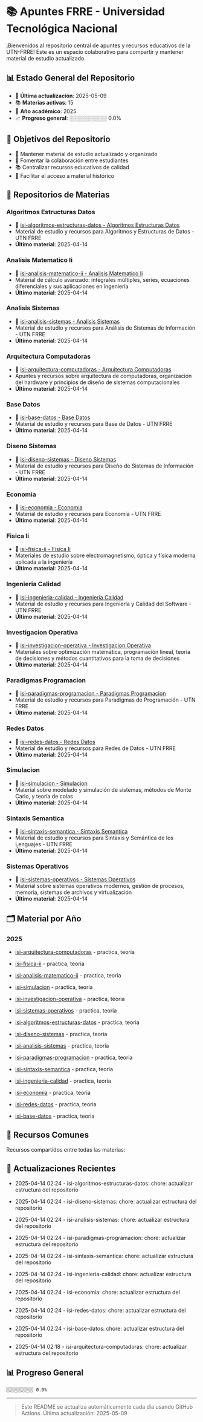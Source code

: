 # 📚 Apuntes FRRE - Universidad Tecnológica Nacional

¡Bienvenidos al repositorio central de apuntes y recursos educativos de la UTN-FRRE! Este es un espacio colaborativo para compartir y mantener material de estudio actualizado.

## 📊 Estado General del Repositorio

- 📅 **Última actualización**: 2025-05-09
- 📚 **Materias activas**: 15
- 📆 **Año académico**: 2025
- 📈 **Progreso general**: ░░░░░░░░░░ 0.0%

## 🎯 Objetivos del Repositorio

- 📝 Mantener material de estudio actualizado y organizado
- 🤝 Fomentar la colaboración entre estudiantes
- 📚 Centralizar recursos educativos de calidad
- 🔄 Facilitar el acceso a material histórico

## 📝 Repositorios de Materias


### Algoritmos Estructuras Datos
- 📁 [isi-algoritmos-estructuras-datos - Algoritmos Estructuras Datos](https://github.com/apuntes-frre/isi-algoritmos-estructuras-datos)
- Material de estudio y recursos para Algoritmos y Estructuras de Datos - UTN FRRE
- **Último material**: 2025-04-14

### Analisis Matematico Ii
- 📁 [isi-analisis-matematico-ii - Analisis Matematico Ii](https://github.com/apuntes-frre/isi-analisis-matematico-ii)
- Material de cálculo avanzado: integrales múltiples, series, ecuaciones diferenciales y sus aplicaciones en ingeniería
- **Último material**: 2025-04-14

### Analisis Sistemas
- 📁 [isi-analisis-sistemas - Analisis Sistemas](https://github.com/apuntes-frre/isi-analisis-sistemas)
- Material de estudio y recursos para Análisis de Sistemas de Información - UTN FRRE
- **Último material**: 2025-04-14

### Arquitectura Computadoras
- 📁 [isi-arquitectura-computadoras - Arquitectura Computadoras](https://github.com/apuntes-frre/isi-arquitectura-computadoras)
- Apuntes y recursos sobre arquitectura de computadoras, organización del hardware y principios de diseño de sistemas computacionales
- **Último material**: 2025-04-14

### Base Datos
- 📁 [isi-base-datos - Base Datos](https://github.com/apuntes-frre/isi-base-datos)
- Material de estudio y recursos para Base de Datos - UTN FRRE
- **Último material**: 2025-04-14

### Diseno Sistemas
- 📁 [isi-diseno-sistemas - Diseno Sistemas](https://github.com/apuntes-frre/isi-diseno-sistemas)
- Material de estudio y recursos para Diseño de Sistemas de Información - UTN FRRE
- **Último material**: 2025-04-14

### Economia
- 📁 [isi-economia - Economia](https://github.com/apuntes-frre/isi-economia)
- Material de estudio y recursos para Economía - UTN FRRE
- **Último material**: 2025-04-14

### Fisica Ii
- 📁 [isi-fisica-ii - Fisica Ii](https://github.com/apuntes-frre/isi-fisica-ii)
- Materiales de estudio sobre electromagnetismo, óptica y física moderna aplicada a la ingeniería
- **Último material**: 2025-04-14

### Ingenieria Calidad
- 📁 [isi-ingenieria-calidad - Ingenieria Calidad](https://github.com/apuntes-frre/isi-ingenieria-calidad)
- Material de estudio y recursos para Ingeniería y Calidad del Software - UTN FRRE
- **Último material**: 2025-04-14

### Investigacion Operativa
- 📁 [isi-investigacion-operativa - Investigacion Operativa](https://github.com/apuntes-frre/isi-investigacion-operativa)
- Materiales sobre optimización matemática, programación lineal, teoría de decisiones y métodos cuantitativos para la toma de decisiones
- **Último material**: 2025-04-14

### Paradigmas Programacion
- 📁 [isi-paradigmas-programacion - Paradigmas Programacion](https://github.com/apuntes-frre/isi-paradigmas-programacion)
- Material de estudio y recursos para Paradigmas de Programación - UTN FRRE
- **Último material**: 2025-04-14

### Redes Datos
- 📁 [isi-redes-datos - Redes Datos](https://github.com/apuntes-frre/isi-redes-datos)
- Material de estudio y recursos para Redes de Datos - UTN FRRE
- **Último material**: 2025-04-14

### Simulacion
- 📁 [isi-simulacion - Simulacion](https://github.com/apuntes-frre/isi-simulacion)
- Material sobre modelado y simulación de sistemas, métodos de Monte Carlo, y teoría de colas
- **Último material**: 2025-04-14

### Sintaxis Semantica
- 📁 [isi-sintaxis-semantica - Sintaxis Semantica](https://github.com/apuntes-frre/isi-sintaxis-semantica)
- Material de estudio y recursos para Sintaxis y Semántica de los Lenguajes - UTN FRRE
- **Último material**: 2025-04-14

### Sistemas Operativos
- 📁 [isi-sistemas-operativos - Sistemas Operativos](https://github.com/apuntes-frre/isi-sistemas-operativos)
- Material sobre sistemas operativos modernos, gestión de procesos, memoria, sistemas de archivos y virtualización
- **Último material**: 2025-04-14


## 🗂 Material por Año


### 2025

- [isi-arquitectura-computadoras](https://github.com/apuntes-frre/isi-arquitectura-computadoras/tree/main/notes/2025) - practica, teoria

- [isi-fisica-ii](https://github.com/apuntes-frre/isi-fisica-ii/tree/main/notes/2025) - practica, teoria

- [isi-analisis-matematico-ii](https://github.com/apuntes-frre/isi-analisis-matematico-ii/tree/main/notes/2025) - practica, teoria

- [isi-simulacion](https://github.com/apuntes-frre/isi-simulacion/tree/main/notes/2025) - practica, teoria

- [isi-investigacion-operativa](https://github.com/apuntes-frre/isi-investigacion-operativa/tree/main/notes/2025) - practica, teoria

- [isi-sistemas-operativos](https://github.com/apuntes-frre/isi-sistemas-operativos/tree/main/notes/2025) - practica, teoria

- [isi-algoritmos-estructuras-datos](https://github.com/apuntes-frre/isi-algoritmos-estructuras-datos/tree/main/notes/2025) - practica, teoria

- [isi-diseno-sistemas](https://github.com/apuntes-frre/isi-diseno-sistemas/tree/main/notes/2025) - practica, teoria

- [isi-analisis-sistemas](https://github.com/apuntes-frre/isi-analisis-sistemas/tree/main/notes/2025) - practica, teoria

- [isi-paradigmas-programacion](https://github.com/apuntes-frre/isi-paradigmas-programacion/tree/main/notes/2025) - practica, teoria

- [isi-sintaxis-semantica](https://github.com/apuntes-frre/isi-sintaxis-semantica/tree/main/notes/2025) - practica, teoria

- [isi-ingenieria-calidad](https://github.com/apuntes-frre/isi-ingenieria-calidad/tree/main/notes/2025) - practica, teoria

- [isi-economia](https://github.com/apuntes-frre/isi-economia/tree/main/notes/2025) - practica, teoria

- [isi-redes-datos](https://github.com/apuntes-frre/isi-redes-datos/tree/main/notes/2025) - practica, teoria

- [isi-base-datos](https://github.com/apuntes-frre/isi-base-datos/tree/main/notes/2025) - practica, teoria



## 📌 Recursos Comunes

Recursos compartidos entre todas las materias:


## 🔄 Actualizaciones Recientes


- 2025-04-14 02:24 - isi-algoritmos-estructuras-datos: chore: actualizar estructura del repositorio

- 2025-04-14 02:24 - isi-diseno-sistemas: chore: actualizar estructura del repositorio

- 2025-04-14 02:24 - isi-analisis-sistemas: chore: actualizar estructura del repositorio

- 2025-04-14 02:24 - isi-paradigmas-programacion: chore: actualizar estructura del repositorio

- 2025-04-14 02:24 - isi-sintaxis-semantica: chore: actualizar estructura del repositorio

- 2025-04-14 02:24 - isi-ingenieria-calidad: chore: actualizar estructura del repositorio

- 2025-04-14 02:24 - isi-economia: chore: actualizar estructura del repositorio

- 2025-04-14 02:24 - isi-redes-datos: chore: actualizar estructura del repositorio

- 2025-04-14 02:24 - isi-base-datos: chore: actualizar estructura del repositorio

- 2025-04-14 02:18 - isi-arquitectura-computadoras: chore: actualizar estructura del repositorio


## 📊 Progreso General

```
░░░░░░░░░░ 0.0%
```

---
> Este README se actualiza automáticamente cada día usando GitHub Actions.
> Última actualización: 2025-05-09
